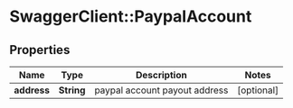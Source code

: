 # SwaggerClient::PaypalAccount

## Properties
Name | Type | Description | Notes
------------ | ------------- | ------------- | -------------
**address** | **String** | paypal account payout address | [optional] 


